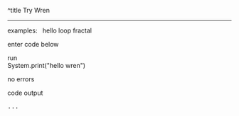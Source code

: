 ^title Try Wren

---

<div id="examples">
examples: &nbsp;
<a class="button" id="try-hello">hello</a>
<a class="button" id="try-loop">loop</a>
<a class="button" id="try-fractal">fractal</a>
</div>

<div id="try-area">

  <p>enter code below</p>

  <div class="buttons">
    <a class="button" id="try-run">run</a>
  </div>


<div id="try-code" class="language-lua">System.print("hello wren")</div>

<p id="try-result">no errors</p>
<p>code output</p>
<pre><div id="try-output">...</div></pre>

</div>
